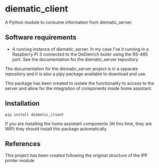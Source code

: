 # diematic_client

A Python module to consume information from diematic_server.

## Software requirements

 * A running instance of diematic_server. In my case I've it running in a Raspberry PI 3 connected to the DeDietrich boiler using the RS-485 port. See the documentation for the diematic_server repository

The documentation for the diematic_server project is in a separate repository and it is also a pipy package available to download and use.

This package has been created to isolate the functionality to access to the server and allow for the integration of components inside home assistant.

## Installation

```
pip install diematic_client
```

If you are installing the home assistant components (At this time, they are WIP) they should install this package automatically

## References

This project has been created following the original structure of the IPP printer module
